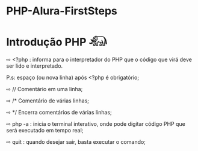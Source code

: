 # PHP-Alura-FirstSteps
<h1> Introdução PHP 𓃰 </H1> 

⇨ <?php : informa para o interpretador do PHP que o código que virá deve ser lido e interpretado.

P.s: espaço (ou nova linha) após <?php é obrigatório;

⇨ // Comentário em uma linha;

⇨ /* Comentário de várias linhas;

⇨ */ Encerra comentários de várias linhas;

⇨ php -a : inicia o terminal interativo, onde pode digitar código PHP que será executado em tempo real;

⇨ quit : quando desejar sair, basta executar o comando;
